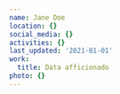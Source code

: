 ```yaml
---
name: Jane Doe
location: {}
social_media: {}
activities: {}
last_updated: '2021-01-01'
work:
  title: Data afficionado
photo: {}
---
```

